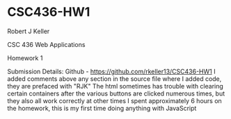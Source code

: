 # CSC436-HW1

Robert J Keller

CSC 436 Web Applications

Homework 1

Submission Details:
	Github - https://github.com/rkeller13/CSC436-HW1
	I added comments above any section in the source file where I added code, they are prefaced with "RJK"
	The html sometimes has trouble with clearing certain containers after the various buttons are clicked numerous times, but they also all   work correctly at other times
	I spent approximately 6 hours on the homework, this is my first time doing anything with JavaScript

